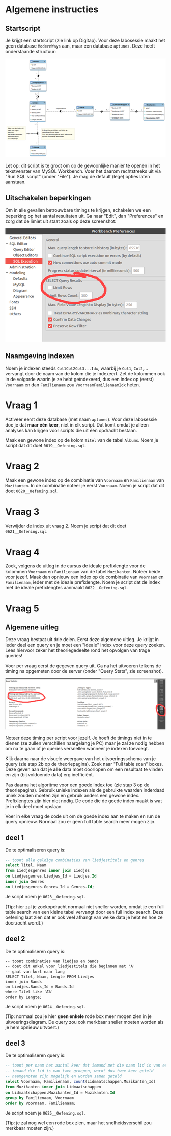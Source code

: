 # Algemene instructies

## Startscript
Je krijgt een startscript (zie link op Digitap). Voor deze labosessie maakt het geen database `ModernWays` aan, maar een database `aptunes`. Deze heeft onderstaande structuur:

![](../../.gitbook/assets/aptunes.png)

Let op: dit script is te groot om op de gewoonlijke manier te openen in het tekstvenster van MySQL Workbench. Voer het daarom rechtstreeks uit via "Run SQL script" (onder "File"). Je mag de default (lege) opties laten aanstaan.

## Uitschakelen beperkingen
Om in alle gevallen betrouwbare timings te krijgen, schakelen we een beperking op het aantal resultaten uit. Ga naar "Edit", dan "Preferences" en zorg dat de limiet uit staat zoals op deze screenshot:

![](../../.gitbook/assets/prefs.png)

## Naamgeving indexen
Noem je indexen steeds `Col1Col2Col3...Idx`, waarbij je `Col1`, `Col2`,... vervangt door de naam van de kolom die je indexeert. Zet de kolommen ook in de volgorde waarin je ze hebt geïndexeerd, dus een index op (eerst) `Voornaam` en dan `Familienaam` zou `VoornaamFamilienaamIdx` heten.

# Vraag 1
Activeer eerst deze database (met naam `aptunes`). Voor deze labosessie doe je dat **maar één keer**, niet in elk script. Dat komt omdat je alleen analyses kan krijgen voor scripts die uit één opdracht bestaan.

Maak een gewone index op de kolom `Titel` van de tabel `Albums`. Noem je script dat dit doet `0619__Oefening.sql`.

# Vraag 2
Maak een gewone index op de combinatie van `Voornaam` en `Familienaam` van `Muzikanten`. In de combinatie noteer je eerst `Voornaam`. Noem je script dat dit doet `0620__Oefening.sql`.

# Vraag 3
Verwijder de index uit vraag 2. Noem je script dat dit doet `0621__Oefening.sql`.

# Vraag 4
Zoek, volgens de uitleg in de cursus de ideale prefixlengte voor de kolommen `Voornaam` en `Familienaam` van de tabel `Muzikanten`. Noteer beide voor jezelf. Maak dan opnieuw een index op de combinatie van `Voornaam` en `Familienaam`, ieder met de ideale prefixlengte. Noem je script dat de index met de ideale prefixlengtes aanmaakt `0622__Oefening.sql`.

# Vraag 5
## Algemene uitleg
Deze vraag bestaat uit drie delen. Eerst deze algemene uitleg. Je krijgt in ieder deel een query en je moet een "ideale" index voor deze query zoeken. Lees hiervoor zeker het theoriegedeelte rond het opvolgen van trage queries!

Voer per vraag eerst de gegeven query uit. Ga na het uitvoeren telkens de timing na opgemeten door de server (onder "Query Stats", zie screenshot).

![](../../.gitbook/assets/querystats1.png)

Noteer deze timing per script voor jezelf. Je hoeft de timings niet in te dienen (ze zullen verschillen naargelang je PC) maar je zal ze nodig hebben om na te gaan of je queries versnellen wanneer je indexen toevoegt.

Kijk daarna naar de visuele weergave van het uitvoeringsschema van je query (zie stap 2b op de theoriepagina). Zoek naar "Full table scan" boxes. Deze geven aan dat je **alle** data moet doorlopen om een resultaat te vinden en zijn (bij voldoende data) erg inefficiënt.

Pas daarna het algoritme voor een goede index toe (zie stap 3 op de theoriepagina). Gebruik unieke indexen als de gebruikte waarden inderdaad uniek zouden moeten zijn en gebruik anders een gewone index. Prefixlengtes zijn hier niet nodig. De code die de goede index maakt is wat je in elk deel moet opslaan.

Voer in elke vraag de code uit om de goede index aan te maken en run de query opnieuw. Normaal zou er geen full table search meer mogen zijn.

## deel 1
De te optimaliseren query is:

```sql
-- toont alle geldige combinaties van liedjestitels en genres
select Titel, Naam
from Liedjesgenres inner join Liedjes
on Liedjesgenres.Liedjes_Id = Liedjes.Id
inner join Genres
on Liedjesgenres.Genres_Id = Genres.Id;
```

Je script noem je `0623__Oefening.sql`.

(Tip: hier zal je zoekopdracht normaal niet sneller worden, omdat je een full table search van een kleine tabel vervangt door een full index search. Deze oefening laat zien dat er ook veel afhangt van welke data je hebt en hoe ze doorzocht wordt.)

## deel 2
De te optimaliseren query is:

```
-- toont combinaties van liedjes en bands
-- doet dit enkel voor liedjestitels die beginnen met 'A'
-- gaat van kort naar lang
SELECT Titel, Naam, Lengte FROM Liedjes
inner join Bands
on Liedjes.Bands_Id = Bands.Id
where Titel like 'A%'
order by Lengte;
```

Je script noem je `0624__Oefening.sql`.

(Tip: normaal zou je hier **geen enkele** rode box meer mogen zien in je uitvoeringsdiagram. De query zou ook merkbaar sneller moeten worden als je hem opnieuw uitvoert.)

## deel 3
De te optimaliseren query is:

```sql
-- toont per naam het aantal keer dat iemand met die naam lid is van een groep
-- iemand die lid is van twee groepen, wordt dus twee keer geteld
-- naamgenoten zijn mogelijk en worden samen geteld
select Voornaam, Familienaam, count(Lidmaatschappen.Muzikanten_Id)
from Muzikanten inner join Lidmaatschappen
on Lidmaatschappen.Muzikanten_Id = Muzikanten.Id
group by Familienaam, Voornaam
order by Voornaam, Familienaam;
```

Je script noem je `0625__Oefening.sql`.

(Tip: je zal nog wel een rode box zien, maar het snelheidsverschil zou merkbaar moeten zijn.)
